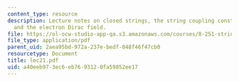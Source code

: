 ```yaml
---
content_type: resource
description: Lecture notes on closed strings, the string coupling constant, superstrings,
  and the electron Dirac field.
file: https://ol-ocw-studio-app-qa.s3.amazonaws.com/courses/8-251-string-theory-for-undergraduates-spring-2007/a40eeb973ec6eb7693120fa59852ee17_lec21.pdf
file_type: application/pdf
parent_uid: 2aea95bd-972a-237e-bedf-048f46f47cb0
resourcetype: Document
title: lec21.pdf
uid: a40eeb97-3ec6-eb76-9312-0fa59852ee17
---
```

